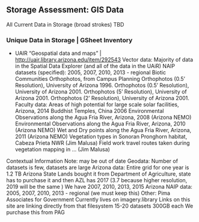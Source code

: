 ## Storage Assessment: GIS Data

All Current Data in Storage (broad strokes)
TBD

### Unique Data in Storage | GSheet Inventory 

* UAIR “Geospatial data and maps” | http://uair.library.arizona.edu/item/292543
Vector data: Majority of data in the Spatial Data Explorer (and all of the data in the UAiR)
NAIP datasets (specified): 2005, 2007, 2010, 2013 - regional 
Biotic Communities
Orthophotos, from Campus Planning
Orthophotos (0.5’ Resolution), University of Arizona 1996.
Orthophotos (0.5’ Resolution), University of Arizona 2001.
Orthophotos (5’ Resolution), University of Arizona 2001.
Orthophotos (2’ Resolution), University of Arizona 2001.
Faculty data:
Areas of high potential for large scale solar facilities, Arizona, 2014
Buddhist Temples, China 2006
Environmental Observations along the Agua Fria River, Arizona, 2008 (Arizona NEMO)
Environmental Observations along the Agua Fria River, Arizona, 2010 (Arizona NEMO)
Wet and Dry points along the Agua Fria River, Arizona, 2011 (Arizona NEMO)
Vegetation types in Sonoran Pronghorn habitat, Cabeza Prieta NWR (Jim Malusa)
Field work travel routes taken during vegetation mapping in … (Jim Malusa)

Contextual Information
Note: may be out of date
Geodata: Number of datasets is few, datasets are large 
Arizona data:
Entire grid for one year is 1.2 TB
Arizona State Lands bought it from Department of Agriculture, state has to purchase it and then
AZL has 2017 (3.7 because higher resolution, 2019 will be the same )
We have 2007, 2010, 2013, 2015 
Arizona NAIP data: 
2005, 2007, 2010, 2013 - regional (we must keep this)
Other: 
Pima Associates for Government
Currently lives on imagery.library
Links on this site are linking directly from that filesystem
15-20 datasets 300GB each 
We purchase this from PAG
